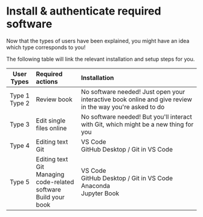 # Install & authenticate required software

Now that the types of users have been explained, you might have an idea which type corresponds to you! 

The following table will link the relevant installation and setup steps for you.

|User Types|Required actions|<div style="width:200px">Installation</div>|
|:---:|:---|:---|
| Type 1<br>Type 2 | Review book | No software needed! Just open your interactive book online and give review in the way you're asked to do| 
| Type 3 |  Edit single files online | No software needed! But you'll interact with Git, which might be a new thing for you |
| Type 4 | Editing text<br>Git| VS Code<br>GitHub Desktop / Git in VS Code    |
| Type 5 |  Editing text<br>Git<br>Managing code-related software<br>Build your book | VS Code<br>GitHub Desktop / Git in VS Code<br>Anaconda<br>Jupyter Book |
